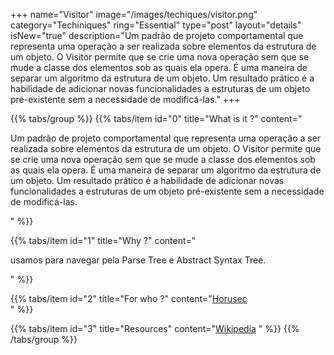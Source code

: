 +++
name="Visitor"
image="/images/techiques/visitor.png"
category="Techiniques"
ring="Essential"
type="post"
layout="details"
isNew="true"
description="Um padrão de projeto comportamental que representa uma operação a ser realizada sobre elementos da estrutura de um objeto. O Visitor permite que se crie uma nova operação sem que se mude a classe dos elementos sob as quais ela opera. É uma maneira de separar um algoritmo da estrutura de um objeto. Um resultado prático é a habilidade de adicionar novas funcionalidades a estruturas de um objeto pré-existente sem a necessidade de modificá-las."
+++

{{% tabs/group %}}
  {{% tabs/item id="0" title="What is it ?" content="<p>Um padrão de projeto comportamental que representa uma operação a ser realizada sobre elementos da estrutura de um objeto. O Visitor permite que se crie uma nova operação sem que se mude a classe dos elementos sob as quais ela opera. É uma maneira de separar um algoritmo da estrutura de um objeto. Um resultado prático é a habilidade de adicionar novas funcionalidades a estruturas de um objeto pré-existente sem a necessidade de modificá-las.</p>" %}}
  
  {{% tabs/item id="1" title="Why ?" content="<p>usamos para navegar pela Parse Tree e Abstract Syntax Tree.</p>" %}}
  
  {{% tabs/item id="2" title="For who ?" content="<a href='https://horusec.io/site/'>Horusec</a><br />" %}}

  {{% tabs/item id="3" title="Resources" content="<a href='https://en.wikipedia.org/wiki/Visitor_pattern'>Wikipedia</a> " %}}
{{% /tabs/group %}}